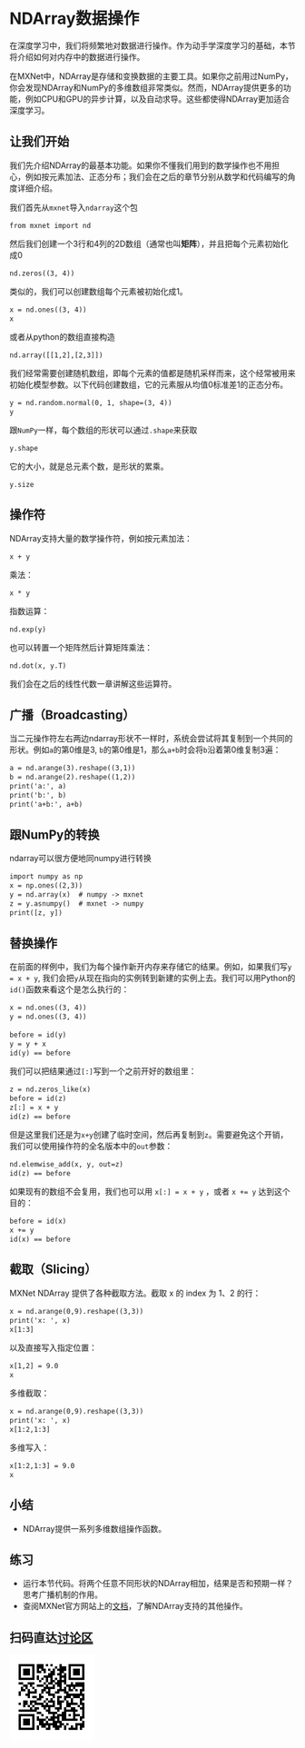 # NDArray数据操作

在深度学习中，我们将频繁地对数据进行操作。作为动手学深度学习的基础，本节将介绍如何对内存中的数据进行操作。

在MXNet中，NDArray是存储和变换数据的主要工具。如果你之前用过NumPy，你会发现NDArray和NumPy的多维数组非常类似。然而，NDArray提供更多的功能，例如CPU和GPU的异步计算，以及自动求导。这些都使得NDArray更加适合深度学习。


## 让我们开始

我们先介绍NDArray的最基本功能。如果你不懂我们用到的数学操作也不用担心，例如按元素加法、正态分布；我们会在之后的章节分别从数学和代码编写的角度详细介绍。





我们首先从`mxnet`导入`ndarray`这个包

```{.python .input  n=1}
from mxnet import nd
```

然后我们创建一个3行和4列的2D数组（通常也叫**矩阵**），并且把每个元素初始化成0

```{.python .input  n=2}
nd.zeros((3, 4))
```

类似的，我们可以创建数组每个元素被初始化成1。

```{.python .input  n=3}
x = nd.ones((3, 4))
x
```

或者从python的数组直接构造

```{.python .input  n=4}
nd.array([[1,2],[2,3]])
```

我们经常需要创建随机数组，即每个元素的值都是随机采样而来，这个经常被用来初始化模型参数。以下代码创建数组，它的元素服从均值0标准差1的正态分布。

```{.python .input  n=5}
y = nd.random.normal(0, 1, shape=(3, 4))
y
```

跟`NumPy`一样，每个数组的形状可以通过`.shape`来获取

```{.python .input  n=6}
y.shape
```

它的大小，就是总元素个数，是形状的累乘。

```{.python .input  n=7}
y.size
```

## 操作符

NDArray支持大量的数学操作符，例如按元素加法：

```{.python .input  n=8}
x + y
```

乘法：

```{.python .input  n=9}
x * y
```

指数运算：

```{.python .input  n=10}
nd.exp(y)
```

也可以转置一个矩阵然后计算矩阵乘法：

```{.python .input  n=11}
nd.dot(x, y.T)
```

我们会在之后的线性代数一章讲解这些运算符。

## 广播（Broadcasting）

当二元操作符左右两边ndarray形状不一样时，系统会尝试将其复制到一个共同的形状。例如`a`的第0维是3, `b`的第0维是1，那么`a+b`时会将`b`沿着第0维复制3遍：

```{.python .input  n=23}
a = nd.arange(3).reshape((3,1))
b = nd.arange(2).reshape((1,2))
print('a:', a)
print('b:', b)
print('a+b:', a+b)
```

## 跟NumPy的转换

ndarray可以很方便地同numpy进行转换

```{.python .input  n=26}
import numpy as np
x = np.ones((2,3))
y = nd.array(x)  # numpy -> mxnet
z = y.asnumpy()  # mxnet -> numpy
print([z, y])
```

## 替换操作

在前面的样例中，我们为每个操作新开内存来存储它的结果。例如，如果我们写`y = x + y`, 我们会把`y`从现在指向的实例转到新建的实例上去。我们可以用Python的`id()`函数来看这个是怎么执行的：

```{.python .input}
x = nd.ones((3, 4))
y = nd.ones((3, 4))

before = id(y)
y = y + x
id(y) == before
```

我们可以把结果通过`[:]`写到一个之前开好的数组里：

```{.python .input}
z = nd.zeros_like(x)
before = id(z)
z[:] = x + y
id(z) == before
```

但是这里我们还是为`x+y`创建了临时空间，然后再复制到`z`。需要避免这个开销，我们可以使用操作符的全名版本中的`out`参数：

```{.python .input}
nd.elemwise_add(x, y, out=z)
id(z) == before
```

如果现有的数组不会复用，我们也可以用 `x[:] = x + y` ，或者 `x += y` 达到这个目的：

```{.python .input  n=16}
before = id(x)
x += y
id(x) == before
```

## 截取（Slicing）

MXNet NDArray 提供了各种截取方法。截取 x 的 index 为 1、2 的行：

```{.python .input}
x = nd.arange(0,9).reshape((3,3))
print('x: ', x)
x[1:3]
```

以及直接写入指定位置：

```{.python .input}
x[1,2] = 9.0
x
```

多维截取：

```{.python .input}
x = nd.arange(0,9).reshape((3,3))
print('x: ', x)
x[1:2,1:3]
```

多维写入：

```{.python .input}
x[1:2,1:3] = 9.0
x
```

## 小结

* NDArray提供一系列多维数组操作函数。

## 练习

* 运行本节代码。将两个任意不同形状的NDArray相加，结果是否和预期一样？思考广播机制的作用。
* 查阅MXNet官方网站上的[文档](https://mxnet.incubator.apache.org/api/python/ndarray/ndarray.html)，了解NDArray支持的其他操作。


## 扫码直达[讨论区](https://discuss.gluon.ai/t/topic/745)

![](../img/qr_ndarray.svg)


